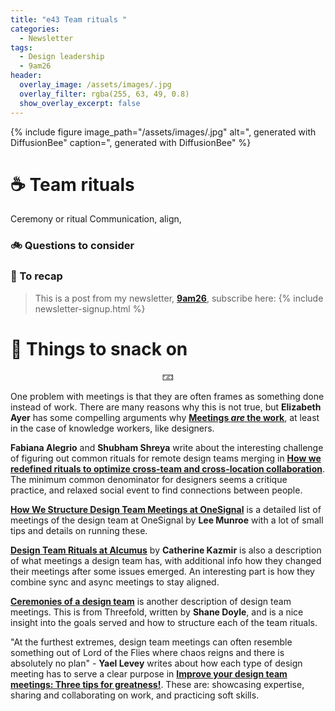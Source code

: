 ```yaml
---
title: "e43 Team rituals "
categories:
  - Newsletter
tags:
  - Design leadership
  - 9am26
header:
  overlay_image: /assets/images/.jpg
  overlay_filter: rgba(255, 63, 49, 0.8)
  show_overlay_excerpt: false
---
```



{% include figure image_path="/assets/images/.jpg" alt=", generated with DiffusionBee" caption=", generated with DiffusionBee" %}

# ☕ Team rituals

Ceremony or ritual
Communication, align, 

### 🚲 Questions to consider

### 🥤 To recap

> This is a post from my newsletter, **[9am26](https://polgarp.com/categories/newsletter/)**, subscribe here:
> {% include newsletter-signup.html %}


# 🍪 Things to snack on

<p style="text-align: center;">🁃</p>

One problem with meetings is that they are often frames as something done instead of work. There are many reasons why this is not true, but **Elizabeth Ayer** has some compelling arguments why [**Meetings *are* the work**](https://medium.com/@ElizAyer/meetings-are-the-work-9e429dde6aa3), at least in the case of knowledge workers, like designers.

**Fabiana Alegrio** and **Shubham Shreya** write about the interesting challenge of figuring out common rituals for remote design teams merging in [**How we redefined rituals to optimize cross-team and cross-location collaboration**](https://medium.com/zalando-design/how-we-redefined-rituals-to-optimize-cross-team-and-cross-location-collaboration-b10a4638a471). The minimum common denominator for designers seems a critique practice, and relaxed social event to find connections between people. 

[**How We Structure Design Team Meetings at OneSignal**](https://onesignal.com/blog/design-team-meetings/) is a detailed list of meetings of the design team at OneSignal by **Lee Munroe** with a lot of small tips and details on running these. 

[**Design Team Rituals at Alcumus**](https://medium.com/alcumus-design/design-team-rituals-at-alcumus-981f11632c1e) by **Catherine Kazmir** is also a description of what meetings a design team has, with additional info how they changed their meetings after some issues emerged. An interesting part is how they combine sync and async meetings to stay aligned.

[**Ceremonies of a design team**](https://uxdesign.cc/ceremonies-of-a-design-team-2abe91b97cdd) is another description of design team meetings. This is from Threefold, written by **Shane Doyle**, and is a nice insight into the goals served and how to structure each of the team rituals.

"At the furthest extremes, design team meetings can often resemble something out of Lord of the Flies where chaos reigns and there is absolutely no plan" - **Yael Levey** writes about how each type of design meeting has to serve a clear purpose in [**Improve your design team meetings: Three tips for greatness!**](https://www.iamnotmypixels.com/three-tips-to-make-your-design-team-meetings-actually-worthwhile/). These are: showcasing expertise, sharing and collaborating on work, and practicing soft skills. 




